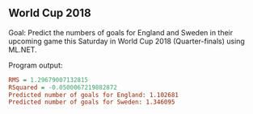 ## World Cup 2018

Goal: Predict the numbers of goals for England and Sweden in their upcoming game this Saturday in World Cup 2018 (Quarter-finals) using ML.NET.

Program output:
``` ini
RMS = 1.29679007132815
RSquared = -0.0500067219882872
Predicted number of goals for England: 1.102681
Predicted number of goals for Sweden: 1.346095
```
